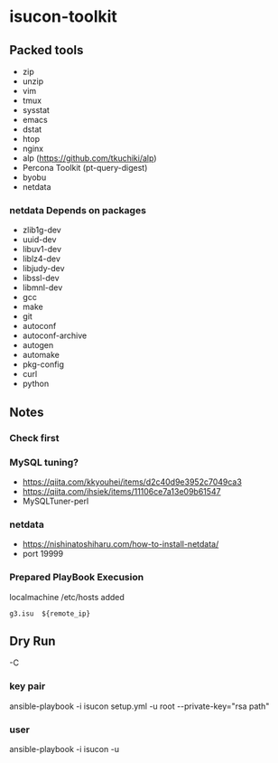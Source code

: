 isucon-toolkit
==============

## Packed tools
- zip
- unzip
- vim 
- tmux
- sysstat
- emacs
- dstat
- htop
- nginx
- alp (https://github.com/tkuchiki/alp)
- Percona Toolkit (pt-query-digest)
- byobu
- netdata
### netdata Depends on packages
- zlib1g-dev 
- uuid-dev 
- libuv1-dev 
- liblz4-dev 
- libjudy-dev
- libssl-dev 
- libmnl-dev 
- gcc 
- make 
- git 
- autoconf 
- autoconf-archive 
- autogen 
- automake 
- pkg-config 
- curl 
- python

## Notes
### Check first



### MySQL tuning?
- https://qiita.com/kkyouhei/items/d2c40d9e3952c7049ca3
- https://qiita.com/ihsiek/items/11106ce7a13e09b61547
- MySQLTuner-perl

### netdata 
- https://nishinatoshiharu.com/how-to-install-netdata/
- port 19999

### Prepared PlayBook Execusion 
localmachine /etc/hosts added
```
g3.isu  ${remote_ip}
```
## Dry Run 
-C

### key pair
ansible-playbook -i isucon setup.yml -u root --private-key="rsa path"

### user
ansible-playbook -i isucon -u <username>
